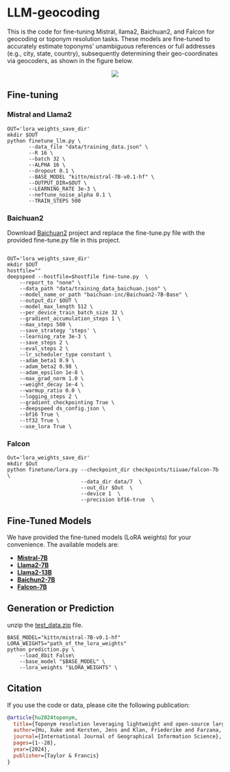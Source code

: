 # LLM-geocoding
This is the code for fine-tuning Mistral, llama2, Baichuan2, and Falcon for geocoding or toponym resolution tasks. These models are fine-tuned to accurately estimate toponyms' unambiguous references or full addresses (e.g., city, state, country), subsequently determining their geo-coordinates via geocoders, as shown in the figure below.

<p align="center">
<a href="url">
 <img src="figure/llm-workflow.png"  ></a>
</p>

## Fine-tuning
### Mistral and Llama2
```shell
OUT='lora_weights_save_dir'
mkdir $OUT
python finetune_llm.py \
       --data_file "data/training_data.json" \
       --R 16 \
       --batch 32 \
       --ALPHA 16 \
       --dropout 0.1 \
       --BASE_MODEL "kittn/mistral-7B-v0.1-hf" \
       --OUTPUT_DIR=$OUT \
       --LEARNING_RATE 3e-3 \
       --neftune_noise_alpha 0.1 \
       --TRAIN_STEPS 500
```
### Baichuan2
Download [Baichuan2](https://github.com/baichuan-inc/Baichuan2/tree/main) project and replace the fine-tune.py file with the provided fine-tune.py file in this project.
```shell

OUT='lora_weights_save_dir'
mkdir $OUT
hostfile=""
deepspeed --hostfile=$hostfile fine-tune.py  \
    --report_to "none" \
    --data_path "data/training_data_baichuan.json" \
    --model_name_or_path "baichuan-inc/Baichuan2-7B-Base" \
    --output_dir $OUT \
    --model_max_length 512 \
    --per_device_train_batch_size 32 \
    --gradient_accumulation_steps 1 \
    --max_steps 500 \
    --save_strategy 'steps' \
    --learning_rate 3e-3 \
    --save_steps 2 \
    --eval_steps 2 \
    --lr_scheduler_type constant \
    --adam_beta1 0.9 \
    --adam_beta2 0.98 \
    --adam_epsilon 1e-8 \
    --max_grad_norm 1.0 \
    --weight_decay 1e-4 \
    --warmup_ratio 0.0 \
    --logging_steps 2 \
    --gradient_checkpointing True \
    --deepspeed ds_config.json \
    --bf16 True \
    --tf32 True \
    --use_lora True \
```
### Falcon
```shell
Out='lora_weights_save_dir'
mkdir $Out
python finetune/lora.py --checkpoint_dir checkpoints/tiiuae/falcon-7b \
                        --data_dir data/7  \
                        --out_dir $Out  \
                        --device 1  \
                        --precision bf16-true  \
```


## Fine-Tuned Models

We have provided the fine-tuned models (LoRA weights) for your convenience. The available models are:

- **[Mistral-7B](https://huggingface.co/xukehu/Mistral-7B-LoRA-Toponym-Resolution)**
- **[Llama2-7B](https://huggingface.co/xukehu/Llama2-7B-LoRA-Toponym-Resolution)**
- **[Llama2-13B](https://huggingface.co/xukehu/Llama2-13B-LoRA-Toponym-Resolution)**
- **[Baichun2-7B](https://huggingface.co/xukehu/Baichuan2-7B-LoRA-Toponym-Resolution)**
- **[Falcon-7B](https://huggingface.co/xukehu/Falcon-7B-LoRA-Toponym-Resolution)**


## Generation or Prediction
unzip the [test_data.zip](data/test_data.zip) file.

```shell
BASE_MODEL="kittn/mistral-7B-v0.1-hf"
LORA_WEIGHTS="path_of_the_lora_weights" 
python prediction.py \
    --load_8bit False\
    --base_model "$BASE_MODEL" \
    --lora_weights "$LORA_WEIGHTS" \
```
## Citation

If you use the code or data, please cite the following publication:

```bibtex
@article{hu2024toponym,
  title={Toponym resolution leveraging lightweight and open-source large language models and geo-knowledge},
  author={Hu, Xuke and Kersten, Jens and Klan, Friederike and Farzana, Sheikh Mastura},
  journal={International Journal of Geographical Information Science},
  pages={1--28},
  year={2024},
  publisher={Taylor & Francis}
}
```
